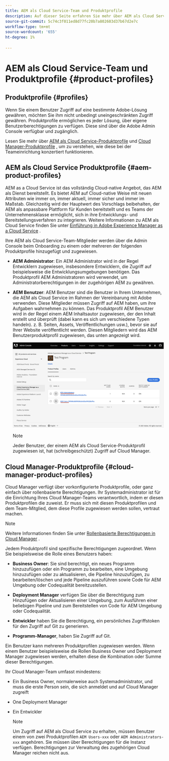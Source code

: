 ```yaml
---
title: AEM als Cloud Service-Team und Produktprofile
description: Auf dieser Seite erfahren Sie mehr über AEM als Cloud Service-Team und Produktprofile.
source-git-commit: 5c74c3f011ed8d77fc20b7a802603d37b67d2e7c
workflow-type: tm+mt
source-wordcount: '655'
ht-degree: 1%

---
```



# AEM als Cloud Service-Team und Produktprofile {#product-profiles}

## Produktprofile {#profiles}

Wenn Sie einem Benutzer Zugriff auf eine bestimmte Adobe-Lösung gewähren, möchten Sie ihm nicht unbedingt uneingeschränkten Zugriff gewähren. Produktprofile ermöglichen es jeder Lösung, über eigene Benutzerberechtigungen zu verfügen. Diese sind über die Adobe Admin Console verfügbar und zugänglich.

Lesen Sie mehr über [AEM als Cloud Service-Produktprofile](#aem-product-profiles) und [Cloud Manager-Produktprofile](#cloud-manager-product-profiles) , um zu verstehen, wie diese bei der Teameinrichtung konzertiert funktionieren.

## AEM als Cloud Service Produktprofile {#aem-product-profiles}

AEM as a Cloud Service ist das vollständig Cloud-native Angebot, das AEM als Dienst bereitstellt. Es bietet AEM auf Cloud-native Weise mit neuen Attributen wie immer on, immer aktuell, immer sicher und immer im Maßstab. Gleichzeitig wird der Hauptwert des Vorschlags beibehalten, der AEM als anpassbare Plattform für Kunden bereitstellt und es Teams der Unternehmensklasse ermöglicht, sich in ihre Entwicklungs- und Bereitstellungsverfahren zu integrieren. Weitere Informationen zu AEM als Cloud Service finden Sie unter [Einführung in Adobe Experience Manager as a Cloud Service](https://experienceleague.adobe.com/docs/experience-manager-cloud-service/overview/introduction.html?lang=de) .

Ihre AEM als Cloud Service-Team-Mitglieder werden über die Admin Console beim Onboarding zu einem oder mehreren der folgenden Produktprofile hinzugefügt und zugewiesen.

* **AEM Administrator**: Ein AEM Administrator wird in der Regel Entwicklern zugewiesen, insbesondere Entwicklern, die Zugriff auf beispielsweise die Entwicklungsumgebungen benötigen. Das Produktprofil AEM Administratoren wird verwendet, um Administratorberechtigungen in der zugehörigen AEM zu gewähren.

* **AEM Benutzer**: AEM Benutzer sind die Benutzer in Ihrem Unternehmen, die AEM als Cloud Service im Rahmen der Vereinbarung mit Adobe verwenden. Diese Mitglieder müssen Zugriff auf AEM haben, um ihre Aufgaben wahrnehmen zu können. Das Produktprofil AEM Benutzer wird in der Regel einem AEM Inhaltsautor zugewiesen, der den Inhalt erstellt und überprüft (dabei kann es sich um verschiedene Typen handeln). z. B. Seiten, Assets, Veröffentlichungen usw.), bevor sie auf Ihrer Website veröffentlicht werden. Diesen Mitgliedern wird das AEM Benutzerproduktprofil zugewiesen, das unten angezeigt wird.

   ![](/help/onboarding/learn-concepts/assets/admin-console-profiles.png)

   >[!NOTE]
   >Jeder Benutzer, der einem AEM als Cloud Service-Produktprofil zugewiesen ist, hat (schreibgeschützt) Zugriff auf Cloud Manager.

## Cloud Manager-Produktprofile {#cloud-manager-product-profiles}

Cloud Manager verfügt über vorkonfigurierte Produktprofile, oder ganz einfach über rollenbasierte Berechtigungen. Ihr Systemadministrator ist für die Einrichtung Ihres Cloud Manager-Teams verantwortlich, indem er diesen Produktprofilen die zuweist. Er muss sich mit diesen Produktprofilen und dem Team-Mitglied, dem diese Profile zugewiesen werden sollen, vertraut machen.
>[!NOTE]
>Weitere Informationen finden Sie unter [Rollenbasierte Berechtigungen in Cloud Manager](/help/onboarding/what-is-required/user-roles-permissions.md) .

Jedem Produktprofil sind spezifische Berechtigungen zugeordnet. Wenn Sie beispielsweise die Rolle eines Benutzers haben:

* **Business Owner**: Sie sind berechtigt, ein neues Programm hinzuzufügen oder ein Programm zu bearbeiten, eine Umgebung hinzuzufügen oder zu aktualisieren, die Pipeline hinzuzufügen, zu bearbeiten/löschen und jede Pipeline auszuführen sowie Code für AEM Umgebung oder Codequalität bereitzustellen.

* **Deployment Manager** verfügen Sie über die Berechtigung zum Hinzufügen oder Aktualisieren einer Umgebung, zum Ausführen einer beliebigen Pipeline und zum Bereitstellen von Code für AEM Umgebung oder Codequalität.

* **Entwickler** haben Sie die Berechtigung, ein persönliches Zugriffstoken für den Zugriff auf Git zu generieren.

* **Programm-Manager**, haben Sie Zugriff auf Git.

Ein Benutzer kann mehreren Produktprofilen zugewiesen werden. Wenn einem Benutzer beispielsweise die Rollen Business Owner und Deployment Manager zugewiesen werden, erhalten diese die Kombination oder Summe dieser Berechtigungen.

Ihr Cloud Manager-Team umfasst mindestens:

* Ein Business Owner, normalerweise auch Systemadministrator, und muss die erste Person sein, die sich anmeldet und auf Cloud Manager zugreift
* One Deployment Manager
* Ein Entwickler

   >[!NOTE]
   >Um Zugriff auf AEM als Cloud Service zu erhalten, müssen Benutzer einem von zwei Produktprofilen `AEM Users-xxx` oder `AEM Administrators-xxx` angehören. Sie müssen über Berechtigungen für die Instanz verfügen. Berechtigungen zur Verwaltung des zugehörigen Cloud Manager reichen nicht aus.